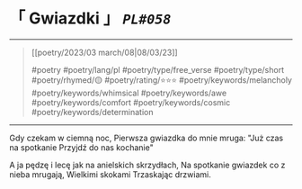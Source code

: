 # &#12300; Gwiazdki &#12301; *`PL#058`*

---

> [[poetry/2023/03 march/08|08/03/23]]
> 
> #poetry 
> #poetry/lang/pl 
> #poetry/type/free_verse #poetry/type/short 
> #poetry/rhymed/🟡 
> #poetry/rating/⭐⭐⭐ 
> #poetry/keywords/melancholy #poetry/keywords/whimsical #poetry/keywords/awe #poetry/keywords/comfort #poetry/keywords/cosmic #poetry/keywords/determination 

---

Gdy czekam w ciemną noc,
Pierwsza gwiazdka do mnie mruga:
"Już czas na spotkanie
Przyjdź do nas kochanie"

A ja pędzę i lecę jak na anielskich skrzydłach,
Na spotkanie gwiazdek co z nieba mrugają,
Wielkimi skokami
Trzaskając drzwiami.

